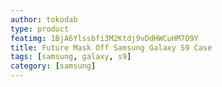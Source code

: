 ```yaml
---
author: tokodab
type: product
featimg: 1BjA6Ylssbfi3M2Ktdj9vDdHWCuHM7O9Y
title: Future Mask Off Samsung Galaxy S9 Case
tags: [samsung, galaxy, s9]
category: [samsung]
---
```


